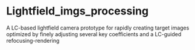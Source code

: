 # Lightfield_imgs_processing
A LC-based lightfield camera prototype for rapidly creating target images optimized by finely adjusting several key coefficients and a LC-guided refocusing-rendering
